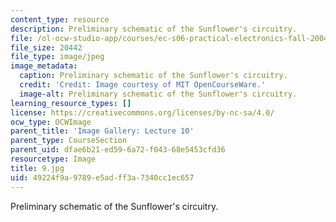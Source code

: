 ```yaml
---
content_type: resource
description: Preliminary schematic of the Sunflower's circuitry.
file: /ol-ocw-studio-app/courses/ec-s06-practical-electronics-fall-2004/49224f9a9789e5adff3a7340cc1ec657_9.jpg
file_size: 20442
file_type: image/jpeg
image_metadata:
  caption: Preliminary schematic of the Sunflower's circuitry.
  credit: 'Credit: Image courtesy of MIT OpenCourseWare.'
  image-alt: Preliminary schematic of the Sunflower's circuitry.
learning_resource_types: []
license: https://creativecommons.org/licenses/by-nc-sa/4.0/
ocw_type: OCWImage
parent_title: 'Image Gallery: Lecture 10'
parent_type: CourseSection
parent_uid: dfae6b21-ed59-6a72-f043-68e5453cfd36
resourcetype: Image
title: 9.jpg
uid: 49224f9a-9789-e5ad-ff3a-7340cc1ec657
---
```

Preliminary schematic of the Sunflower's circuitry.